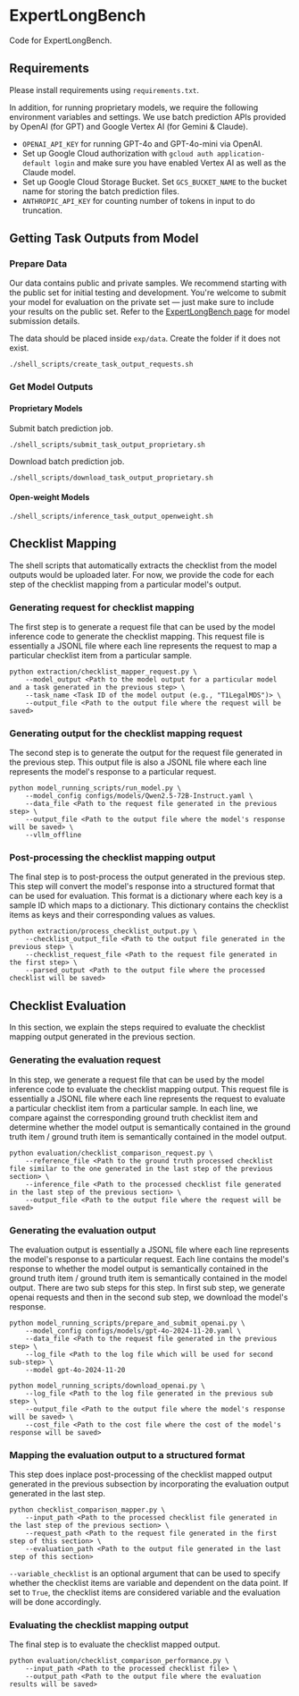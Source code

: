 # ExpertLongBench

Code for ExpertLongBench.

## Requirements

Please install requirements using `requirements.txt`.

In addition, for running proprietary models, we require the following environment variables and settings. We use batch prediction APIs provided by OpenAI (for GPT) and Google Vertex AI (for Gemini & Claude).
- `OPENAI_API_KEY` for running GPT-4o and GPT-4o-mini via OpenAI.
- Set up Google Cloud authorization with `gcloud auth application-default login` and make sure you have enabled Vertex AI as well as the Claude model.
- Set up Google Cloud Storage Bucket. Set `GCS_BUCKET_NAME` to the bucket name for storing the batch prediction files.
- `ANTHROPIC_API_KEY` for counting number of tokens in input to do truncation.

## Getting Task Outputs from Model

### Prepare Data

Our data contains public and private samples. We recommend starting with the public set for initial testing and development. You're welcome to submit your model for evaluation on the private set — just make sure to include your results on the public set. Refer to the [ExpertLongBench page](https://huggingface.co/spaces/launch/ExpertLongBench) for model submission details.

The data should be placed inside `exp/data`. Create the folder if it does not exist.

```
./shell_scripts/create_task_output_requests.sh
```

### Get Model Outputs

#### Proprietary Models

Submit batch prediction job.

```
./shell_scripts/submit_task_output_proprietary.sh
```

Download batch prediction job.

```
./shell_scripts/download_task_output_proprietary.sh
```

#### Open-weight Models

```
./shell_scripts/inference_task_output_openweight.sh
```

## Checklist Mapping

The shell scripts that automatically extracts the checklist from the model outputs would be uploaded later. For now, we provide the code for each step of the checklist mapping from a particular model's output.

### Generating request for checklist mapping
The first step is to generate a request file that can be used by the model inference code to generate the checklist mapping. This request file is essentially a JSONL file where each line represents the request to map a particular checklist item from a particular sample.
```
python extraction/checklist_mapper_request.py \
    --model_output <Path to the model output for a particular model and a task generated in the previous step> \
    --task_name <Task ID of the model output (e.g., "T1LegalMDS")> \
    --output_file <Path to the output file where the request will be saved>
```

### Generating output for the checklist mapping request
The second step is to generate the output for the request file generated in the previous step. This output file is also a JSONL file where each line represents the model's response to a particular request.
```
python model_running_scripts/run_model.py \
    --model_config configs/models/Qwen2.5-72B-Instruct.yaml \
    --data_file <Path to the request file generated in the previous step> \
    --output_file <Path to the output file where the model's response will be saved> \
    --vllm_offline
```

### Post-processing the checklist mapping output
The final step is to post-process the output generated in the previous step. This step will convert the model's response into a structured format that can be used for evaluation. This format is a dictionary where each key is a sample ID which maps to a dictionary. This dictionary contains the checklist items as keys and their corresponding values as values.
```
python extraction/process_checklist_output.py \
    --checklist_output_file <Path to the output file generated in the previous step> \
    --checklist_request_file <Path to the request file generated in the first step> \
    --parsed_output <Path to the output file where the processed checklist will be saved>
```

## Checklist Evaluation
In this section, we explain the steps required to evaluate the checklist mapping output generated in the previous section.

### Generating the evaluation request
In this step, we generate a request file that can be used by the model inference code to evaluate the checklist mapping output. This request file is essentially a JSONL file where each line represents the request to evaluate a particular checklist item from a particular sample. In each line, we compare against the corresponding ground truth checklist item and determine whether the model output is semantically contained in the ground truth item / ground truth item is semantically contained in the model output.
```
python evaluation/checklist_comparison_request.py \
    --reference_file <Path to the ground truth processed checklist file similar to the one generated in the last step of the previous section> \
    --inference_file <Path to the processed checklist file generated in the last step of the previous section> \
    --output_file <Path to the output file where the request will be saved>
```

### Generating the evaluation output
The evaluation output is essentially a JSONL file where each line represents the model's response to a particular request. Each line contains the model's response to whether the model output is semantically contained in the ground truth item / ground truth item is semantically contained in the model output. There are two sub steps for this step. In first sub step, we generate openai requests and then in the second sub step, we download the model's response.

```
python model_running_scripts/prepare_and_submit_openai.py \
    --model_config configs/models/gpt-4o-2024-11-20.yaml \
    --data_file <Path to the request file generated in the previous step> \
    --log_file <Path to the log file which will be used for second sub-step> \
    --model gpt-4o-2024-11-20
```

```
python model_running_scripts/download_openai.py \
    --log_file <Path to the log file generated in the previous sub step> \
    --output_file <Path to the output file where the model's response will be saved> \
    --cost_file <Path to the cost file where the cost of the model's response will be saved>
```

### Mapping the evaluation output to a structured format
This step does inplace post-processing of the checklist mapped output generated in the previous subsection by incorporating the evaluation output generated in the last step.
```
python checklist_comparison_mapper.py \
    --input_path <Path to the processed checklist file generated in the last step of the previous section> \
    --request_path <Path to the request file generated in the first step of this section> \
    --evaluation_path <Path to the output file generated in the last step of this section>
```
`--variable_checklist` is an optional argument that can be used to specify whether the checklist items are variable and dependent on the data point. If set to `True`, the checklist items are considered variable and the evaluation will be done accordingly.

### Evaluating the checklist mapping output
The final step is to evaluate the checklist mapped output.
```
python evaluation/checklist_comparison_performance.py \
    --input_path <Path to the processed checklist file> \
    --output_path <Path to the output file where the evaluation results will be saved>
```
